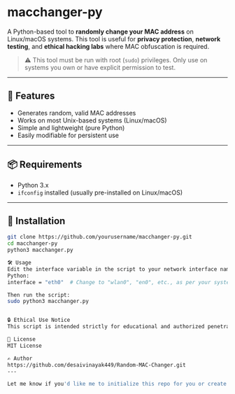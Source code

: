 # macchanger-py

A Python-based tool to **randomly change your MAC address** on Linux/macOS systems. This tool is useful for **privacy protection**, **network testing**, and **ethical hacking labs** where MAC obfuscation is required.

> ⚠️ This tool must be run with root (`sudo`) privileges. Only use on systems you own or have explicit permission to test.

---

## 🔧 Features

- Generates random, valid MAC addresses
- Works on most Unix-based systems (Linux/macOS)
- Simple and lightweight (pure Python)
- Easily modifiable for persistent use

---

## 📦 Requirements

- Python 3.x
- `ifconfig` installed (usually pre-installed on Linux/macOS)

---

## 🚀 Installation

```bash
git clone https://github.com/yourusername/macchanger-py.git
cd macchanger-py
python3 macchanger.py

🛠️ Usage
Edit the interface variable in the script to your network interface name:
Python:
interface = "eth0"  # Change to "wlan0", "en0", etc., as per your system

Then run the script:
sudo python3 macchanger.py


🔒 Ethical Use Notice
This script is intended strictly for educational and authorized penetration testing purposes. Unauthorized use on third-party networks or devices is illegal and unethical.

📝 License
MIT License

✍️ Author
https://github.com/desaivinayak449/Random-MAC-Changer.git
---

Let me know if you'd like me to initialize this repo for you or create the files in a downloadable format.
